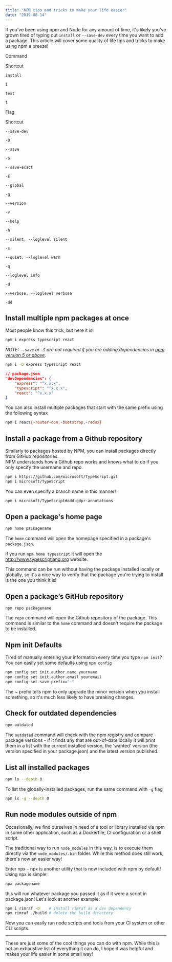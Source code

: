 ```yaml
---
title: "NPM tips and tricks to make your life easier"
date: "2019-08-14"
---
```


If you've been using npm and Node for any amount of time, it's likely you've grown tired of typing out `install` or `--save-dev` every time you want to add a package. This article will cover some quality of life tips and tricks to make using npm a breeze!

Command

Shortcut

`install`

`i`

`test`

`t`

Flag

Shortcut

`--save-dev`

`-D`

`--save`

`-S`

`--save-exact`

`-E`

`--global`

`-g`

`--version`

`-v`

`--help`

`-h`

`--silent, --loglevel silent`

`-s`

`--quiet, --loglevel warn`

`-q`

`--loglevel info`

`-d`

`--verbose, --loglevel verbose`

`-dd`

## Install multiple npm packages at once

Most people know this trick, but here it is!

```bash
npm i express typescript react
```

_NOTE: `--save` or `-S` are not required if you are adding dependencies in_ [_npm version 5 or above_](https://github.com/npm/npm/issues/5108)_._

```bash
npm i -D express typescript react
```

```json
// package.json
"devDependencies": {
    "express": "^x.x.x",
    "typescript": "^x.x.x",
    "react": "^x.x.x"
}
```

You can also install multiple packages that start with the same prefix using the following syntax

```bash
npm i react{-router-dom,-bootstrap,-redux}
```

## Install a package from a Github repository

Similarly to packages hosted by NPM, you can install packages directly from GitHub repositories.  
NPM understands how a Github repo works and knows what to do if you only specify the username and repo.

```bash
npm i https://github.com/microsoft/TypeScript.git
npm i microsoft/TypeScript  
```

You can even specify a branch name in this manner!

```bash
npm i microsoft/TypeScript#add-gdpr-annotations
```

## Open a package's home page

```bash
npm home packagename
```

The `home` command will open the homepage specified in a package's `package.json`.

if you run `npm home typescript` it will open the http://www.typescriptlang.org website.

This command can be run without having the package installed locally or globally, so it's a nice way to verify that the package you're trying to install is the one you think it is!

## Open a package’s GitHub repository

```
npm repo packagename
```

The `repo` command will open the Github repository of the package. This command is similar to the `home` command and doesn't require the package to be installed.

## Npm init Defaults

Tired of manually entering your information every time you type `npm init`? You can easily set some defaults using `npm config`

```bash
npm config set init.author.name yourname
npm config set init.author.email youremail
npm config set save-prefix="~"
```

The ~ prefix tells npm to only upgrade the minor version when you install something, so it's much less likely to have breaking changes.

## Check for outdated dependencies

```bash
npm outdated
```

The `outdated` command will check with the npm registry and compare package versions - if it finds any that are out-of-date locally it will print them in a list with the current installed version, the 'wanted' version (the version specified in your package.json) and the latest version published.

## List all installed packages

```bash
npm ls --depth 0
```

To list the globally-installed packages, run the same command with `-g` flag

```bash
npm ls -g --depth 0
```

## Run node modules outside of npm

Occasionally, we find ourselves in need of a tool or library installed via npm in some other application, such as a Dockerfile, CI configuration or a shell script.

The traditional way to run `node_modules` in this way, is to execute them directly via the `node_modules/.bin` folder. While this method does still work, there's now an easier way!

Enter npx – npx is another utility that is now included with npm by default! Using npx is simple:

```bash
npx packagename
```

this will run whatever package you passed it as if it were a script in package.json! Let's look at another example:

```bash
npm i rimraf -D    # install rimraf as a dev dependency
npx rimraf ./build # delete the build directory
```

Now you can easily run node scripts and tools from your CI system or other CLI scripts.

* * *

These are just some of the cool things you can do with npm. While this is not an exhaustive list of everything it can do, I hope it was helpful and makes your life easier in some small way!
